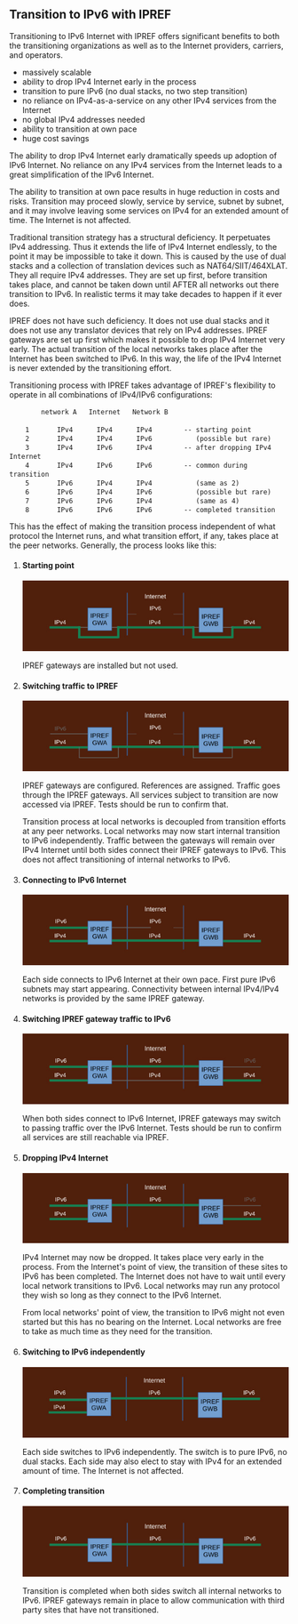 ## Transition to IPv6 with IPREF

Transitioning to IPv6 Internet with IPREF offers significant benefits to both the transitioning organizations as well as to the Internet providers, carriers, and operators.

- massively scalable
- ability to drop IPv4 Internet early in the process
- transition to pure IPv6 (no dual stacks, no two step transition)
- no reliance on IPv4-as-a-service on any other IPv4 services from the Internet
- no global IPv4 addresses needed
- ability to transition at own pace
- huge cost savings

The ability to drop IPv4 Internet early dramatically speeds up adoption of IPv6 Internet. No reliance on any IPv4 services from the Internet leads to a great simplification of the IPv6 Internet.

The ability to transition at own pace results in huge reduction in costs and risks. Transition may proceed slowly, service by service, subnet by subnet, and it may involve leaving some services on IPv4 for an extended amount of time. The Internet is not affected.

Traditional transition strategy has a structural deficiency. It perpetuates IPv4 addressing. Thus it extends the life of IPv4 Internet endlessly, to the point it may be impossible to take it down. This is caused by the use of dual stacks and a collection of translation devices such as NAT64/SIIT/464XLAT. They all require IPv4 addresses. They are set up first, before transition takes place, and cannot be taken down until AFTER all networks out there transition to IPv6. In realistic terms it may take decades to happen if it ever does.

IPREF does not have such deficiency. It does not use dual stacks and it does not use any translator devices that rely on IPv4 addresses. IPREF gateways are set up first which makes it possible to drop IPv4 Internet very early. The actual transition of the local networks takes place after the Internet has been switched to IPv6. In this way, the life of the IPv4 Internet is never extended by the transitioning effort.

Transitioning process with IPREF takes advantage of IPREF's flexibility to operate in all combinations of IPv4/IPv6 configurations:

```
        network A   Internet   Network B

    1       IPv4      IPv4      IPv4        -- starting point
    2       IPv4      IPv4      IPv6           (possible but rare)
    3       IPv4      IPv6      IPv4        -- after dropping IPv4 Internet
    4       IPv4      IPv6      IPv6        -- common during transition
    5       IPv6      IPv4      IPv4           (same as 2)
    6       IPv6      IPv4      IPv6           (possible but rare)
    7       IPv6      IPv6      IPv4           (same as 4)
    8       IPv6      IPv6      IPv6        -- completed transition
```
This has the effect of making the transition process independent of what protocol the Internet runs, and what transition effort, if any, takes place at the peer networks. Generally, the process looks like this:

1. #### Starting point

	![](./transition-to-ipv6-with-ipref.s1.jpg)

	IPREF gateways are installed but not used.
	
1. #### Switching traffic to IPREF

	![](./transition-to-ipv6-with-ipref.s2.jpg)

	IPREF gateways are configured. References are assigned. Traffic goes through the IPREF gateways. All services subject to transition are now accessed via IPREF. Tests should be run to confirm that.

	Transition process at local networks is decoupled from transition efforts at any peer networks.
Local networks may now start internal transition to IPv6 independently. Traffic between the
gateways will remain over IPv4 Internet until both sides connect their IPREF gateways to IPv6. This does not affect transitioning of internal networks to IPv6.

1. #### Connecting to IPv6 Internet

	![](./transition-to-ipv6-with-ipref.s3.jpg)

	Each side connects to IPv6 Internet at their own pace. First pure IPv6 subnets may start appearing. Connectivity between internal IPv4/IPv4 networks is provided by the same IPREF gateway.
	
1. #### Switching IPREF gateway traffic to IPv6

	![](./transition-to-ipv6-with-ipref.s4.jpg)

	When both sides connect to IPv6 Internet, IPREF gateways may switch to passing traffic over the IPv6 Internet. Tests should be run to confirm all services are still reachable via IPREF.
	
1. #### Dropping IPv4 Internet

	![](./transition-to-ipv6-with-ipref.s5.jpg)

	IPv4 Internet may now be dropped. It takes place very early in the process. From the Internet's point of view, the transition of these sites to IPv6 has been completed. The Internet does not have to wait until every local network transitions to IPv6. Local networks may run any protocol they wish so long as they connect to the IPv6 Internet.

	From local networks' point of view, the transition to IPv6 might not even started but this has no bearing on the Internet. Local networks are free to take as much time as they need for the transition.
	
1. #### Switching to IPv6 independently

	![](./transition-to-ipv6-with-ipref.s6.jpg)

	Each side switches to IPv6 independently. The switch is to pure IPv6, no dual stacks. Each side may also elect to stay with IPv4 for an extended amount of time. The Internet is not affected.
	
1. #### Completing transition

	![](./transition-to-ipv6-with-ipref.s7.jpg)

	Transition is completed when both sides switch all internal networks to IPv6. IPREF gateways remain in place to allow communication with third party sites that have not transitioned.